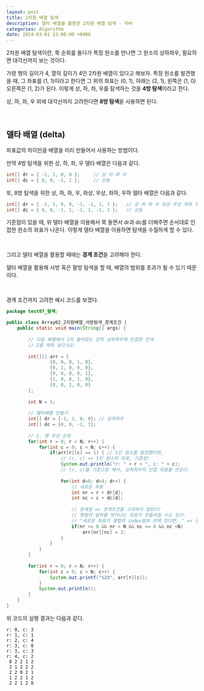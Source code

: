```yaml
---
layout: post
title: 2차원 배열 탐색
description: 델타 배열을 활용한 2차원 배열 탐색 - 자바
categories: Algorithm
date: 2024-03-01 23:08:00 +0900
---
```

2차원 배열 탐색이란, 쭉 순회를 돌다가 특정 원소를 만나면 그 원소의 상하좌우, 필요하면 대각선까지 보는 것이다.

가령 행의 길이가 4, 열의 길이가 4인 2차원 배열이 있다고 해보자. 특정 원소를 발견했을 때, 그 좌표를 (1, 1)이라고 한다면 그 위의 좌표는 (0, 1), 아래는 (2, 1), 왼쪽은 (1, 0) 오른쪽은 (1, 2)가 된다. 이렇게 상, 하, 좌, 우를 탐색하는 것을 <b>4방 탐색</b>이라고 한다.

상, 하, 좌, 우 외에 대각선까지 고려한다면 <b>8방 탐색</b>을 사용하면 된다.

<br>

## 델타 배열 (delta)

좌표값의 차이만큼 배열을 미리 만들어서 사용하는 방법이다.

만약 4방 탐색을 위한 상, 하, 좌, 우 델타 배열은 다음과 같다.

```java
int[] dr = { -1, 1, 0, 0 };     // 상 하 좌 우
int[] dc = { 0, 0, -1, 1 };     // 상동
```

또, 8방 탐색을 위한 상, 하, 좌, 우, 좌상, 우상, 좌하, 우하 델타 배열은 다음과 같다.

```java
int[] dr = { -1, 1, 0, 0, -1, -1, 1, 1 };   // 상 하 좌 우 좌상 우상 좌하 우하
int[] dc = { 0, 0, -1, 1, -1, 1, -1, 1 };   // 상동
```

기준점이 있을 때, 위 델타 배열을 이용해서 쭉 돌면서 dr과 dc를 더해주면 순서대로 인접한 원소의 좌표가 나온다. 이렇게 델타 배열을 이용하면 탐색을 수월하게 할 수 있다.

<br>

그리고 델타 배열을 활용할 때에는 <b>경계 조건</b>을 고려해야 한다.

델타 배열을 활용해 사방 혹은 팔방 탐색을 할 때, 배열의 범위를 초과가 될 수 있기 때문이다.

<br>

경계 조건까지 고려한 예시 코드를 보겠다.

```java
package test07_탐색;

public class Array02_2차원배열_사방탐색_경계조건 {
    public static void main(String[] args) {
        
        // 다음 배열에서 1이 들어있는 칸의 상하좌우에 인접한 칸에
        // 2를 채워 넣으시오.
        
        int[][] arr = {
                {0, 0, 0, 1, 0},
                {0, 1, 0, 0, 0},
                {0, 0, 0, 0, 1},
                {1, 0, 0, 1, 0},
                {0, 0, 1, 0, 0}
        };
        
        int N = 5;
        
        // 델타배열 만들기
        int[] dr = {-1, 1, 0, 0}; // 상하좌우
        int[] dc = {0, 0, -1, 1};
        
        // 1. 행 우선 순회
        for(int r = 0; r < N; r++) {
        	for(int c = 0; c < N; c++) {
        		if(arr[r][c] == 1) { // 1인 원소를 발견했다면,
        			// (r, c) => 1인 원소의 좌표, 기준점!
        			System.out.println("r: " + r + ", c: " + c);
        			// (r, c)를 기준으로 해서, 상하좌우의 인접 좌표를 만든다.
        			
        			for(int d=0; d<4; d++) {
        				// 새로운 좌표
        				int nr = r + dr[d];
        				int nc = c + dc[d];
        				
        				// 문제점 => 경계조건을 고려하지 않았다!
        				// 행렬의 범위를 벗어나는 좌표가 만들어질 수도 있다.
        				// "새로운 좌표가 행렬의 index범위 안에 있다면.." => 경계조건
        				if(nr >= 0 && nr < N && nc >= 0 && nc <N)
        					arr[nr][nc] = 2;
        			}
        		}
        	}
        }
     
        for(int r = 0; r < N; r++) {
        	for(int c = 0; c < N; c++) {
        		System.out.printf("%2d", arr[r][c]);
        	}
        	System.out.println();
        }  
    }
}
```

위 코드의 실행 결과는 다음과 같다.

```
r: 0, c: 3
r: 1, c: 1
r: 2, c: 4
r: 3, c: 0
r: 3, c: 3
r: 4, c: 2
 0 2 2 1 2
 2 1 2 2 2
 2 2 0 2 1
 1 2 2 1 2
 2 2 1 2 0
```

<br>

